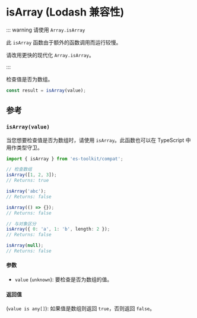 # isArray (Lodash 兼容性)

::: warning 请使用 `Array.isArray`

此 `isArray` 函数由于额外的函数调用而运行较慢。

请改用更快的现代化 `Array.isArray`。

:::

检查值是否为数组。

```typescript
const result = isArray(value);
```

## 参考

### `isArray(value)`

当您想要检查值是否为数组时，请使用 `isArray`。此函数也可以在 TypeScript 中用作类型守卫。

```typescript
import { isArray } from 'es-toolkit/compat';

// 检查数组
isArray([1, 2, 3]);
// Returns: true

isArray('abc');
// Returns: false

isArray(() => {});
// Returns: false

// 与对象区分
isArray({ 0: 'a', 1: 'b', length: 2 });
// Returns: false

isArray(null);
// Returns: false
```

#### 参数

- `value` (`unknown`): 要检查是否为数组的值。

#### 返回值

(`value is any[]`): 如果值是数组则返回 `true`，否则返回 `false`。
